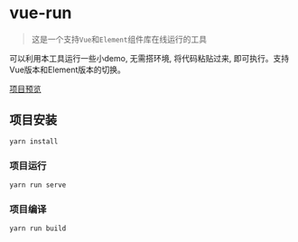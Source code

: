 # vue-run

> 这是一个支持`Vue`和`Element`组件库在线运行的工具

可以利用本工具运行一些小demo, 无需搭环境, 将代码粘贴过来, 即可执行。支持Vue版本和Element版本的切换。

[项目预览](https://run.fzliang.cn) 

## 项目安装
```
yarn install
```

### 项目运行
```
yarn run serve
```

### 项目编译
```
yarn run build
```

